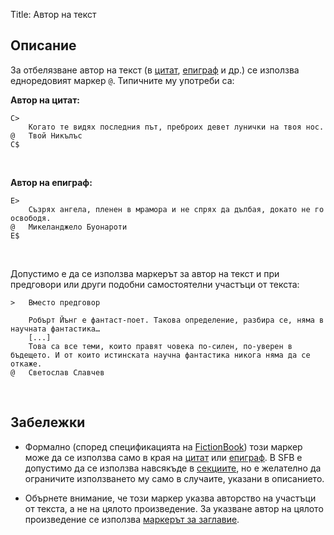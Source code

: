 Title: Автор на текст

## Описание

За отбелязване автор на текст (в [цитат](/docs/sfb/cite), [епиграф](/docs/sfb/epigraph) и др.) се използва едноредовият маркер `@`. Типичните му употреби са:

**Автор на цитат:**

~~~~
C>
    Когато те видях последния път, преброих девет лунички на твоя нос.
@   Твой Никълъс
C$
~~~~
<br/>

**Автор на епиграф:**
~~~~
E>
	Съзрях ангела, пленен в мрамора и не спрях да дълбая, докато не го освободя.
@	Микеланджело Буонароти
E$
~~~~
<br/>

Допустимо е да се използва маркерът за автор на текст и при предговори или други подобни самостоятелни участъци от текста:
~~~~
>   Вместо предговор

    Робърт Йънг е фантаст-поет. Такова определение, разбира се, няма в научната фантастика…
    [...]
    Това са все теми, които правят човека по-силен, по-уверен в бъдещето. И от които истинската научна фантастика никога няма да се откаже.
@   Светослав Славчев
~~~~
<br/>

## Забележки

* Формално (според спецификацията на [FictionBook](/articles/fictionbook)) този маркер може да се използва само в края на [цитат](/docs/sfb/cite) или [епиграф](/docs/sfb/epigraph). В SFB е допустимо да се използва навсякъде в [секциите](/docs/sfb/section), но е желателно да ограничите използването му само в случаите, указани в описанието.

* Обърнете внимание, че този маркер указва авторство на участъци от текста, а не на цялото произведение. За указване автор на цялото произведение се използва [маркерът за заглавие](/docs/sfb/title).
